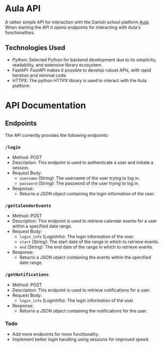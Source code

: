 # Aula API
A rather simple API for interaction with the Danish school platform [Aula](https://aulainfo.dk/). When starting the API it opens endpoints for interacting with Aula's functionalities.

## Technologies Used
- Python: Selected Python for backend development due to its simplicity, readability, and extensive library ecosystem.
- FastAPI: FastAPI makes it possible to develop rubust APIs, with rapid iteration and minimal code.
- HTTPX: The python HTTPX library is used to interact with the Aula platform.

# API Documentation

## Endpoints
The API currently provides the following endpoints:

### `/login`
- Method: POST
- Description: This endpoint is used to authenticate a user and initiate a session.
- Request Body:
  - `username` (String): The username of the user trying to log in.
  - `password` (String): The password of the user trying to log in.
- Response:
  - Returns a JSON object containing the login information of the user.

### `/getCalenderEvents`
- Method: POST
- Description: This endpoint is used to retrieve calendar events for a user within a specified date range.
- Request Body:
  - `login_info` (LoginInfo): The login information of the user.
  - `start` (String): The start date of the range in which to retrieve events.
  - `end` (String): The end date of the range in which to retrieve events.
- Response:
  - Returns a JSON object containing the events within the specified date range.

### `/getNotifications`
- Method: POST
- Description: This endpoint is used to retrieve notifications for a user.
- Request Body:
  - `login_info` (LoginInfo): The login information of the user.
- Response:
  - Returns a JSON object containing the notifications for the user.

### Todo
- Add more endpoints for more functionality.
- Implement better login handling using sessions for improved speed.
